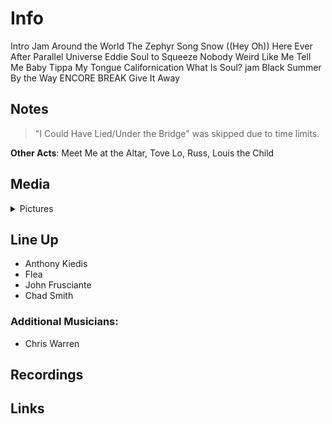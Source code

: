 # Info

Intro Jam
Around the World
The Zephyr Song
Snow ((Hey Oh))
Here Ever After
Parallel Universe
Eddie
Soul to Squeeze
Nobody Weird Like Me
Tell Me Baby
Tippa My Tongue
Californication
What Is Soul? jam
Black Summer
By the Way
ENCORE BREAK
Give It Away

## Notes

> "I Could Have Lied/Under the Bridge" was skipped due to time limits.

**Other Acts**: Meet Me at the Altar, Tove Lo, Russ, Louis the Child

## Media 

<details>
  <summary>Pictures</summary>
  <img alt="Setlist" title="Setlist" src="20230114.jpg" height="200" />
</details>

## Line Up

* Anthony Kiedis
* Flea
* John Frusciante
* Chad Smith

### Additional Musicians:

* Chris Warren

## Recordings

## Links
